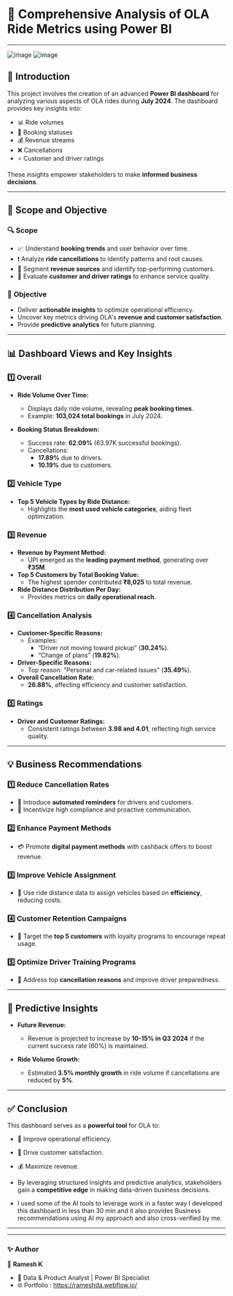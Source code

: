 # 🚖 **Comprehensive Analysis of OLA Ride Metrics using Power BI**  

---
![image](https://github.com/user-attachments/assets/d731798d-94ae-4b1e-96e1-37a83f9d9fc0)
![image](https://github.com/user-attachments/assets/d65a6e8d-8033-425b-9658-867beb335df8)



## 📝 **Introduction**  
This project involves the creation of an advanced **Power BI dashboard** for analyzing various aspects of OLA rides during **July 2024**. The dashboard provides key insights into:  
- 📊 Ride volumes  
- 📌 Booking statuses  
- 💰 Revenue streams  
- ❌ Cancellations  
- ⭐ Customer and driver ratings  

These insights empower stakeholders to make **informed business decisions**.  

---

## 🎯 **Scope and Objective**  

### 🔍 **Scope**  
- 📈 Understand **booking trends** and user behavior over time.  
- ❗ Analyze **ride cancellations** to identify patterns and root causes.  
- 💸 Segment **revenue sources** and identify top-performing customers.  
- 🌟 Evaluate **customer and driver ratings** to enhance service quality.  

### 🥅 **Objective**  
- Deliver **actionable insights** to optimize operational efficiency.  
- Uncover key metrics driving OLA's **revenue and customer satisfaction**.  
- Provide **predictive analytics** for future planning.  

---

## 📊 **Dashboard Views and Key Insights**  

### 1️⃣ **Overall**  
- **Ride Volume Over Time:**  
  - Displays daily ride volume, revealing **peak booking times**.  
  - Example: **103,024 total bookings** in July 2024.  

- **Booking Status Breakdown:**  
  - Success rate: **62.09%** (63.97K successful bookings).  
  - Cancellations:  
    - **17.89%** due to drivers.  
    - **10.19%** due to customers.  

### 2️⃣ **Vehicle Type**  
- **Top 5 Vehicle Types by Ride Distance:**  
  - Highlights the **most used vehicle categories**, aiding fleet optimization.  

### 3️⃣ **Revenue**  
- **Revenue by Payment Method:**  
  - UPI emerged as the **leading payment method**, generating over **₹35M**.  
- **Top 5 Customers by Total Booking Value:**  
  - The highest spender contributed **₹8,025** to total revenue.  
- **Ride Distance Distribution Per Day:**  
  - Provides metrics on **daily operational reach**.  

### 4️⃣ **Cancellation Analysis**  
- **Customer-Specific Reasons:**  
  - Examples:  
    - “Driver not moving toward pickup” (**30.24%**).  
    - “Change of plans” (**19.82%**).  
- **Driver-Specific Reasons:**  
  - Top reason: "Personal and car-related issues" (**35.49%**).  
- **Overall Cancellation Rate:**  
  - **26.88%**, affecting efficiency and customer satisfaction.  

### 5️⃣ **Ratings**  
- **Driver and Customer Ratings:**  
  - Consistent ratings between **3.98 and 4.01**, reflecting high service quality.  

---

## 💡 **Business Recommendations**  

### 1️⃣ **Reduce Cancellation Rates**  
- 🔔 Introduce **automated reminders** for drivers and customers.  
- 💪 Incentivize high compliance and proactive communication.  

### 2️⃣ **Enhance Payment Methods**  
- 💳 Promote **digital payment methods** with cashback offers to boost revenue.  

### 3️⃣ **Improve Vehicle Assignment**  
- 🚗 Use ride distance data to assign vehicles based on **efficiency**, reducing costs.  

### 4️⃣ **Customer Retention Campaigns**  
- 🎁 Target the **top 5 customers** with loyalty programs to encourage repeat usage.  

### 5️⃣ **Optimize Driver Training Programs**  
- 📘 Address top **cancellation reasons** and improve driver preparedness.  

---

## 🔮 **Predictive Insights**  

- **Future Revenue:**  
  - Revenue is projected to increase by **10-15% in Q3 2024** if the current success rate (60%) is maintained.  

- **Ride Volume Growth:**  
  - Estimated **3.5% monthly growth** in ride volume if cancellations are reduced by **5%**.  

---

## ✅ **Conclusion**  
This dashboard serves as a **powerful tool** for OLA to:  
- 🚀 Improve operational efficiency.  
- 🌟 Drive customer satisfaction.  
- 💰 Maximize revenue.  

- By leveraging structured insights and predictive analytics, stakeholders gain a **competitive edge** in making data-driven business decisions.<br>
- I used some of the AI tools to leverage work in a faster way I developed this dashboard in less than 30 min and it also provides Business recommendations using AI my approach and also cross-verified by me.

---


---

### ✨ **Author**  
👤 **Ramesh K**  
- 💼 Data & Product Analyst | Power BI Specialist  
- 🌐 Portfolio : https://rameshda.webflow.io/
